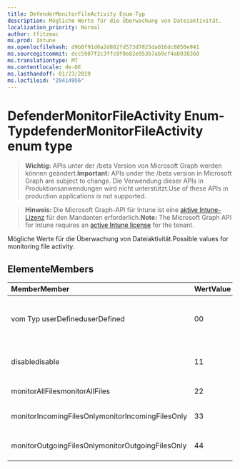 ```yaml
---
title: DefenderMonitorFileActivity Enum-Typ
description: Mögliche Werte für die Überwachung von Dateiaktivität.
localization_priority: Normal
author: tfitzmac
ms.prod: Intune
ms.openlocfilehash: d9b0f91d0a2d802fd573d7825da016dc8850e941
ms.sourcegitcommit: dcc5907f2c3ffc0f0e82e953b7ab9cf4ab938360
ms.translationtype: MT
ms.contentlocale: de-DE
ms.lasthandoff: 01/23/2019
ms.locfileid: "29414956"
---
```

# <a name="defendermonitorfileactivity-enum-type"></a><span data-ttu-id="a28bb-103">DefenderMonitorFileActivity Enum-Typ</span><span class="sxs-lookup"><span data-stu-id="a28bb-103">defenderMonitorFileActivity enum type</span></span>

> <span data-ttu-id="a28bb-104">**Wichtig:** APIs unter der /beta Version von Microsoft Graph werden können geändert.</span><span class="sxs-lookup"><span data-stu-id="a28bb-104">**Important:** APIs under the /beta version in Microsoft Graph are subject to change.</span></span> <span data-ttu-id="a28bb-105">Die Verwendung dieser APIs in Produktionsanwendungen wird nicht unterstützt.</span><span class="sxs-lookup"><span data-stu-id="a28bb-105">Use of these APIs in production applications is not supported.</span></span>

> <span data-ttu-id="a28bb-106">**Hinweis:** Die Microsoft Graph-API für Intune ist eine [aktive Intune-Lizenz](https://go.microsoft.com/fwlink/?linkid=839381) für den Mandanten erforderlich.</span><span class="sxs-lookup"><span data-stu-id="a28bb-106">**Note:** The Microsoft Graph API for Intune requires an [active Intune license](https://go.microsoft.com/fwlink/?linkid=839381) for the tenant.</span></span>

<span data-ttu-id="a28bb-107">Mögliche Werte für die Überwachung von Dateiaktivität.</span><span class="sxs-lookup"><span data-stu-id="a28bb-107">Possible values for monitoring file activity.</span></span>

## <a name="members"></a><span data-ttu-id="a28bb-108">Elemente</span><span class="sxs-lookup"><span data-stu-id="a28bb-108">Members</span></span>
|<span data-ttu-id="a28bb-109">Member</span><span class="sxs-lookup"><span data-stu-id="a28bb-109">Member</span></span>|<span data-ttu-id="a28bb-110">Wert</span><span class="sxs-lookup"><span data-stu-id="a28bb-110">Value</span></span>|<span data-ttu-id="a28bb-111">Beschreibung</span><span class="sxs-lookup"><span data-stu-id="a28bb-111">Description</span></span>|
|:---|:---|:---|
|<span data-ttu-id="a28bb-112">vom Typ userDefined</span><span class="sxs-lookup"><span data-stu-id="a28bb-112">userDefined</span></span>|<span data-ttu-id="a28bb-113">0</span><span class="sxs-lookup"><span data-stu-id="a28bb-113">0</span></span>|<span data-ttu-id="a28bb-114">User-Defined, Standardwert, keine beabsichtigt.</span><span class="sxs-lookup"><span data-stu-id="a28bb-114">User Defined, default value, no intent.</span></span>|
|<span data-ttu-id="a28bb-115">disable</span><span class="sxs-lookup"><span data-stu-id="a28bb-115">disable</span></span>|<span data-ttu-id="a28bb-116">1</span><span class="sxs-lookup"><span data-stu-id="a28bb-116">1</span></span>|<span data-ttu-id="a28bb-117">Überwachen der Dateiaktivität zu deaktivieren.</span><span class="sxs-lookup"><span data-stu-id="a28bb-117">Disable monitoring file activity.</span></span>|
|<span data-ttu-id="a28bb-118">monitorAllFiles</span><span class="sxs-lookup"><span data-stu-id="a28bb-118">monitorAllFiles</span></span>|<span data-ttu-id="a28bb-119">2</span><span class="sxs-lookup"><span data-stu-id="a28bb-119">2</span></span>|<span data-ttu-id="a28bb-120">Überwachen Sie alle Dateien.</span><span class="sxs-lookup"><span data-stu-id="a28bb-120">Monitor all files.</span></span>|
|<span data-ttu-id="a28bb-121">monitorIncomingFilesOnly</span><span class="sxs-lookup"><span data-stu-id="a28bb-121">monitorIncomingFilesOnly</span></span>|<span data-ttu-id="a28bb-122">3</span><span class="sxs-lookup"><span data-stu-id="a28bb-122">3</span></span>| <span data-ttu-id="a28bb-123">Nur eingehende Dateien zu überwachen.</span><span class="sxs-lookup"><span data-stu-id="a28bb-123">Monitor incoming files only.</span></span>|
|<span data-ttu-id="a28bb-124">monitorOutgoingFilesOnly</span><span class="sxs-lookup"><span data-stu-id="a28bb-124">monitorOutgoingFilesOnly</span></span>|<span data-ttu-id="a28bb-125">4</span><span class="sxs-lookup"><span data-stu-id="a28bb-125">4</span></span>|<span data-ttu-id="a28bb-126">Nur ausgehende Dateien zu überwachen.</span><span class="sxs-lookup"><span data-stu-id="a28bb-126">Monitor outgoing files only.</span></span>|




